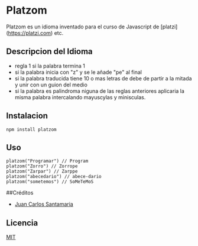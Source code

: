 # Platzom

Platzom es un idioma inventado para
el curso de Javascript de [platzi] (https://platzi.com)
etc.

## Descripcion del Idioma

- regla 1 si la palabra termina 1
- si la palabra inicia con "z" y se le añade "pe" al final
- si la palabra traducida tiene 10 o mas letras de debe de partir a la mitada y unir con un guion del medio
- si la palabra es palindroma niguna de las reglas anteriores aplicaria la misma palabra intercalando mayuscylas y minisculas.


## Instalacion

```
npm install platzom
```

## Uso

```
platzom("Programar") // Program
platzom("Zorro") // Zorrope
platzom("Zarpar") // Zarppe
platzom("abecedario") // abece-dario
platzom("sometemos") // SoMeTeMoS

```

##Créditos

- [Juan Carlos Santamaria](https://twitter.com/jsantamv)

## Licencia

[MIT](https://opensource.org/licenses/MIT)

